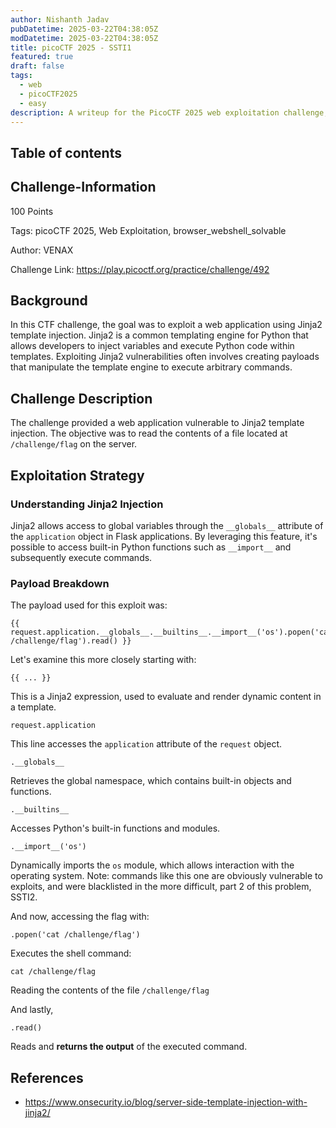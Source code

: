 ```yaml
---
author: Nishanth Jadav
pubDatetime: 2025-03-22T04:38:05Z
modDatetime: 2025-03-22T04:38:05Z
title: picoCTF 2025 - SSTI1
featured: true
draft: false
tags:
  - web
  - picoCTF2025
  - easy
description: A writeup for the PicoCTF 2025 web exploitation challenge, SSTI1.
---
```


## Table of contents

## Challenge-Information 

100 Points

Tags: picoCTF 2025, Web Exploitation, browser_webshell_solvable

Author: VENAX

Challenge Link: https://play.picoctf.org/practice/challenge/492

## Background

In this CTF challenge, the goal was to exploit a web application using Jinja2 template injection. Jinja2 is a common templating engine for Python that allows developers to inject variables and execute Python code within templates. Exploiting Jinja2 vulnerabilities often involves creating payloads that manipulate the template engine to execute arbitrary commands.

## Challenge Description

The challenge provided a web application vulnerable to Jinja2 template injection. The objective was to read the contents of a file located at `/challenge/flag` on the server.

## Exploitation Strategy

### Understanding Jinja2 Injection

Jinja2 allows access to global variables through the `__globals__` attribute of the `application` object in Flask applications. By leveraging this feature, it's possible to access built-in Python functions such as `__import__` and subsequently execute commands.

### Payload Breakdown

The payload used for this exploit was:

```
{{ request.application.__globals__.__builtins__.__import__('os').popen('cat /challenge/flag').read() }}
```

Let's examine this more closely starting with:
```
{{ ... }}
```

This is a Jinja2 expression, used to evaluate and render dynamic content in a template. 

```
request.application
```

This line accesses the ```application``` attribute of the ```request``` object.

```
.__globals__
```

Retrieves the global namespace, which contains built-in objects and functions.

```
.__builtins__
```

Accesses Python's built-in functions and modules.

```
.__import__('os')
```

Dynamically imports the ```os``` module, which allows interaction with the operating system. Note: commands like this one are obviously vulnerable to exploits, and were blacklisted in the more difficult, part 2 of this problem, SSTI2.

And now, accessing the flag with: 
```
.popen('cat /challenge/flag')
```

Executes the shell command: 
```
cat /challenge/flag
```

Reading the contents of the file ```/challenge/flag```

And lastly,
```
.read()
```

Reads and **returns the output** of the executed command.

## References
- https://www.onsecurity.io/blog/server-side-template-injection-with-jinja2/
